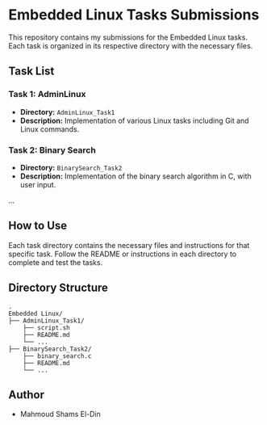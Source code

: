 # Embedded Linux Tasks Submissions

This repository contains my submissions for the Embedded Linux tasks. Each task is organized in its respective directory with the necessary files.

## Task List

### Task 1: AdminLinux

- **Directory:** `AdminLinux_Task1`
- **Description:** Implementation of various Linux tasks including Git and Linux commands.

### Task 2: Binary Search

- **Directory:** `BinarySearch_Task2`
- **Description:** Implementation of the binary search algorithm in C, with user input.

...

## How to Use

Each task directory contains the necessary files and instructions for that specific task. Follow the README or instructions in each directory to complete and test the tasks.

## Directory Structure

```
.
Embedded Linux/
├── AdminLinux_Task1/
    ├── script.sh
    ├── README.md         
    └── ...
├── BinarySearch_Task2/
    ├── binary_search.c
    ├── README.md         
    └── ...
```

## Author

- Mahmoud Shams El-Din
